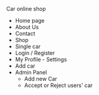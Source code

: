 Car online shop

- Home page
- About Us
- Contact
- Shop
- Single car
- Login / Register
- My Profile - Settings
- Add car
- Admin Panel
  - Add new Car
  - Accept or Reject users' car
